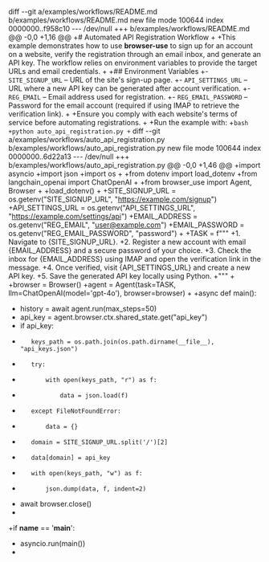 diff --git a/examples/workflows/README.md b/examples/workflows/README.md
new file mode 100644
index 0000000..f958c10
--- /dev/null
+++ b/examples/workflows/README.md
@@ -0,0 +1,16 @@
+# Automated API Registration Workflow
+
+This example demonstrates how to use **browser-use** to sign up for an account on a website, verify the registration through an email inbox, and generate an API key. The workflow relies on environment variables to provide the target URLs and email credentials.
+
+## Environment Variables
+- `SITE_SIGNUP_URL` – URL of the site's sign-up page.
+- `API_SETTINGS_URL` – URL where a new API key can be generated after account verification.
+- `REG_EMAIL` – Email address used for registration.
+- `REG_EMAIL_PASSWORD` – Password for the email account (required if using IMAP to retrieve the verification link).
+
+Ensure you comply with each website's terms of service before automating registrations.
+
+Run the example with:
+```bash
+python auto_api_registration.py
+```
diff --git a/examples/workflows/auto_api_registration.py b/examples/workflows/auto_api_registration.py
new file mode 100644
index 0000000..6d22a13
--- /dev/null
+++ b/examples/workflows/auto_api_registration.py
@@ -0,0 +1,46 @@
+import asyncio
+import json
+import os
+
+from dotenv import load_dotenv
+from langchain_openai import ChatOpenAI
+
+from browser_use import Agent, Browser
+
+load_dotenv()
+
+SITE_SIGNUP_URL = os.getenv("SITE_SIGNUP_URL", "https://example.com/signup")
+API_SETTINGS_URL = os.getenv("API_SETTINGS_URL", "https://example.com/settings/api")
+EMAIL_ADDRESS = os.getenv("REG_EMAIL", "user@example.com")
+EMAIL_PASSWORD = os.getenv("REG_EMAIL_PASSWORD", "password")
+
+TASK = f"""
+1. Navigate to {SITE_SIGNUP_URL}.
+2. Register a new account with email {EMAIL_ADDRESS} and a secure password of your choice.
+3. Check the inbox for {EMAIL_ADDRESS} using IMAP and open the verification link in the message.
+4. Once verified, visit {API_SETTINGS_URL} and create a new API key.
+5. Save the generated API key locally using Python.
+"""
+
+browser = Browser()
+agent = Agent(task=TASK, llm=ChatOpenAI(model='gpt-4o'), browser=browser)
+
+async def main():
+    history = await agent.run(max_steps=50)
+    api_key = agent.browser.ctx.shared_state.get("api_key")
+    if api_key:
+        keys_path = os.path.join(os.path.dirname(__file__), "api_keys.json")
+        try:
+            with open(keys_path, "r") as f:
+                data = json.load(f)
+        except FileNotFoundError:
+            data = {}
+        domain = SITE_SIGNUP_URL.split('/')[2]
+        data[domain] = api_key
+        with open(keys_path, "w") as f:
+            json.dump(data, f, indent=2)
+    await browser.close()
+
+if __name__ == '__main__':
+    asyncio.run(main())
+
